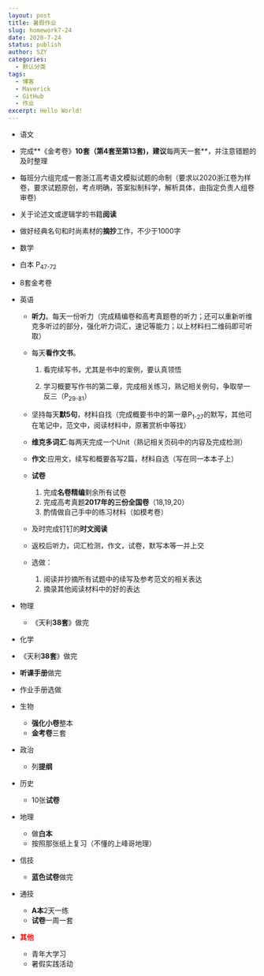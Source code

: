 ```yaml
---
layout: post
title: 暑假作业
slug: homework7-24
date: 2020-7-24
status: publish
author: SZY
categories: 
  - 默认分类
tags: 
  - 博客
  - Maverick
  - GitHub
  - 作业
excerpt: Hello World!
---
```


*  语文

  * 完成**《金考卷》**10套（第4套至第13套)，建议**每两天一套**，并注意错题的及时整理
  * 每班分六组完成一套浙江高考语文模拟试题的命制（要求以2020浙江卷为样卷，要求试题原创，考点明确，答案拟制科学，解析具体，由指定负责人组卷审卷)
  * 关于论述文或逻辑学的书籍**阅读**
  * 做好经典名句和时尚素材的**摘抄**工作，不少于1000字

*  数学

  * 白本 P<sub>47-72</sub>
  * 8套金考卷

* 英语

  * **听力**。每天一份听力（完成精编卷和高考真题卷的听力；还可以重新听维克多听过的部分，强化听力词汇，速记等能力；以上材料扫二维码即可听取）
  
  * 每天**看作文书**。
  
    1. 看完续写书，尤其是书中的案例，要认真领悟
  
    2. 学习概要写作书的第二章，完成相关练习，熟记相关例句，争取举一反三（P<sub>29-81</sub>）
    
  * 坚持每天**默5句**，材料自找（完成概要书中的第一章P<sub>1-27</sub>的默写，其他可在笔记中，范文中，阅读材料中，原著赏析中等找）
  
  * **维克多词汇**:每两天完成一个Unit（熟记相关页码中的内容及完成检测）
  
  * **作文**:应用文，续写和概要各写2篇，材料自选（写在同一本本子上）
  
  * **试卷**
  
     1. 完成**名卷精编**剩余所有试卷
     2. 完成高考真题**2017年的三份全国卷**（18,19,20）
     3. 酌情做自己手中的练习材料（如模考卷）
  * 及时完成钉钉的**时文阅读**
  * 返校后听力，词汇检测，作文，试卷，默写本等一并上交
  *  选做：
     1. 阅读并抄摘所有试题中的续写及参考范文的相关表达
     2. 摘录其他阅读材料中的好的表达
  
* 物理

  * 《天利**38套**》做完

*  化学

  * 《天利**38套**》做完
  * **听课手册**做完
  * 作业手册选做

* 生物

  * **强化小卷**整本
  * **金考卷**三套

* 政治

  * 列**提纲**

* 历史

  * 10张**试卷**

* 地理

  * 做**白本**
  * 按照那张纸上复习（不懂的上峰哥地理）

* 信技

  * **蓝色试卷**做完

* 通技

  * **A本**2天一练
  * **试卷**一周一套


* <b><font color=red>其他</font></b>
  * 青年大学习
  * 暑假实践活动

